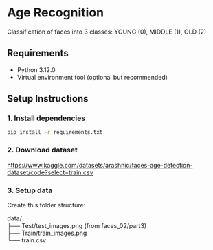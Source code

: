 # Age Recognition

Classification of faces into 3 classes: YOUNG (0), MIDDLE (1), OLD (2)

## Requirements

- Python 3.12.0
- Virtual environment tool (optional but recommended)

## Setup Instructions

### 1. Install dependencies

```bash
pip install -r requirements.txt
```

### 2. Download dataset

https://www.kaggle.com/datasets/arashnic/faces-age-detection-dataset/code?select=train.csv

### 3. Setup data

Create this folder structure:

data/ \
├── Test/test_images.png (from faces_02/part3) \
├── Train/train_images.png \
└── train.csv 
